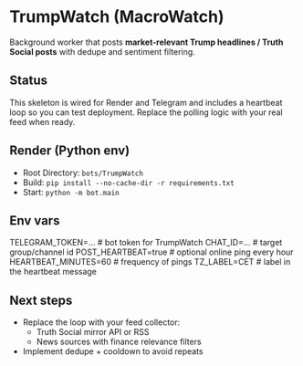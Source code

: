 # TrumpWatch (MacroWatch)

Background worker that posts **market-relevant Trump headlines / Truth Social posts** with dedupe and sentiment filtering.

## Status
This skeleton is wired for Render and Telegram and includes a heartbeat loop so you can test deployment. 
Replace the polling logic with your real feed when ready.

## Render (Python env)
- Root Directory: `bots/TrumpWatch`
- Build: `pip install --no-cache-dir -r requirements.txt`
- Start: `python -m bot.main`

## Env vars
TELEGRAM_TOKEN=...     # bot token for TrumpWatch
CHAT_ID=...            # target group/channel id
POST_HEARTBEAT=true    # optional online ping every hour
HEARTBEAT_MINUTES=60   # frequency of pings
TZ_LABEL=CET           # label in the heartbeat message

## Next steps
- Replace the loop with your feed collector:
  - Truth Social mirror API or RSS
  - News sources with finance relevance filters
- Implement dedupe + cooldown to avoid repeats
